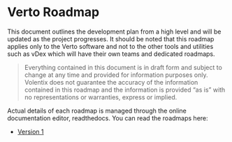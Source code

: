 # Verto Roadmap

This document outlines the development plan from a high level and will be updated as the project progresses. It should be noted that this roadmap applies only to the Verto software and not to the other tools and utilities such as vDex which will have their own teams and dedicated roadmaps.

> Everything contained in this document is in draft form and subject to change at any time and provided for information purposes only. Volentix does not guarantee the accuracy of the information contained in this roadmap and the information is provided “as is” with no representations or warranties, express or implied.

Actual details of each roadmap is managed through the online documentation editor, readthedocs. You can read the roadmaps here:

- [Version 1](docs/roadmaps/v1.md)